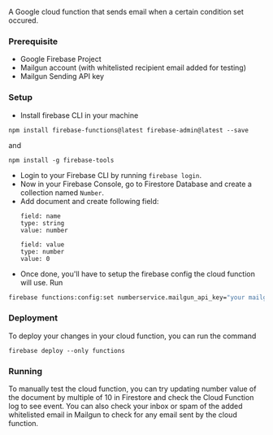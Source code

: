 A Google cloud function that sends email when a certain condition set occured.

### Prerequisite
- Google Firebase Project
- Mailgun account (with whitelisted recipient email added for testing)
- Mailgun Sending API key

### Setup

- Install firebase CLI in your machine
```
npm install firebase-functions@latest firebase-admin@latest --save
```
and
```
npm install -g firebase-tools
```
- Login to your Firebase CLI by running `firebase login`.
- Now in your Firebase Console, go to Firestore Database and create a collection named `Number`.
- Add document and create following field:
  ```
  field: name
  type: string
  value: number

  field: value
  type: number
  value: 0
  ```
- Once done, you'll have to setup the firebase config the cloud function will use. Run
```sh
firebase functions:config:set numberservice.mailgun_api_key="your mailgun sending api key" numberservice.mailgun_domain="your mailgun domain" numberservice.mailgun_recipient="your whitelisted mailgun recipient"
```

### Deployment

To deploy your changes in your cloud function, you can run the command
```
firebase deploy --only functions
```

### Running

To manually test the cloud function, you can try updating number value of the document by multiple of 10 in Firestore and check the Cloud Function log to see event. You can also check your inbox or spam of the added whitelisted email in Mailgun to check for any email sent by the cloud function.
